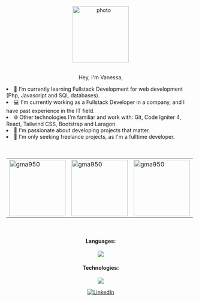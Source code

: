   <div align=center>
      <img src="https://github.com/vnsoff/vnsoff/blob/main/1686539384484%20(1).png" alt="photo" height="150">
  </div>
  <br>
  <div align=center>
  <p> Hey, I'm Vanessa, </p>
  </div>
  <div align=left>
  <li> 🚀 I’m currently learning Fullstack Development for web development (Php, Javascript and SQL databases).
  <li> 💻 I'm currently working as a Fullstack Developer in a company, and I have past experience in the IT field. </li>
  <li> 🌐 Other technologies I'm familiar and work with: Git, Code Igniter 4, React, Tailwind CSS, Bootstrap and Laragon. </li>
  <li> 🌌 I'm passionate about developing projects that matter. </li>
  <li> 💼 I'm only seeking freelance projects, as I'm a fulltime developer. </li>
  </div>
<br>
<br>
<table align="center">
  <td><img src="https://github-readme-stats.vercel.app/api/top-langs?username=vnsoff&show_icons=true&theme=dracula&locale=en&layout=compact" alt="gma950" height="150"/></td>
  <td><img src="https://github-readme-stats.vercel.app/api?username=vnsoff&show_icons=true&theme=dracula&locale=en" alt="gma950" height="150"/></td>
  <td><a href="https://git.io/streak-stats"><img src="https://streak-stats.demolab.com?user=vnsoff&show_icons=true&theme=dracula&locale=en&layout=compact" alt="gma950" height="150"/></a></td>
</table>
<br>
  <h4 align="center">Languages:</h4>
  <p align="center">
  <a href="https://skillicons.dev">
  <img src="https://skillicons.dev/icons?i=php,js,cs,html,css" />
  </a>
  </p>
  <h4 align="center">Technologies:</h4>
  <p align="center">
  <a href="https://skillicons.dev">
  <img src="https://skillicons.dev/icons?i=mysql,git,tailwind,react,vite" />
  </a>
  </p>
  <div align=center>
  <a href="https://www.linkedin.com/in/vnsoff/"><img src="https://img.shields.io/badge/Linkedin-0077b5?style=flat&logo=linkedin" alt="LinkedIn" /></a>
  </div>
